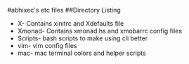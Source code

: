 #abhixec's etc files
##Directory Listing
- X- Contains xinitrc and Xdefaults file
- Xmonad- Contains xmonad.hs and xmobarrc config files
- Scripts- bash scripts to make using cli better
- vim- vim config files 
- mac- mac terminal colors and helper scripts
